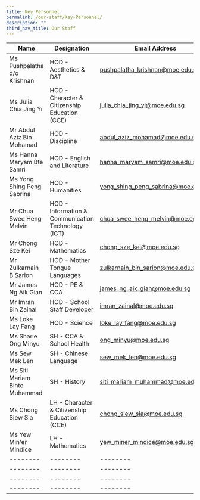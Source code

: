 ```yaml
---
title: Key Personnel
permalink: /our-staff/Key-Personnel/
description: ""
third_nav_title: Our Staff
---
```

| Name | Designation | Email Address |
| -------- | -------- | -------- |
| Ms Pushpalatha d/o Krishnan     | HOD - Aesthetics & D&T     | pushpalatha_krishnan@moe.edu.sg     |
|Ms Julia Chia Jing Yi | HOD - Character & Citizenship Education (CCE) |julia_chia_jing_yi@moe.edu.sg |
| Mr Abdul Aziz Bin Mohamad | HOD - Discipline | abdul_aziz_mohamad@moe.edu.sg |
| Ms Hanna Maryam Bte Samri | HOD - English and Literature | hanna_maryam_samri@moe.edu.sg |
| Ms Yong Shing Peng Sabrina | HOD - Humanities | yong_shing_peng_sabrina@moe.edu.sg |
| Mr Chua Swee Heng Melvin   | HOD - Information & Communication Technology (ICT) | chua_swee_heng_melvin@moe.edu.sg |
| Mr Chong Sze Kei | HOD - Mathematics | chong_sze_kei@moe.edu.sg |
| Mr Zulkarnain B Sarion  | HOD - Mother Tongue Languages | zulkarnain_bin_sarion@moe.edu.sg |
| Mr James Ng Aik Gian | HOD - PE & CCA | james_ng_aik_gian@moe.edu.sg |
| Mr Imran Bin Zainal | HOD - School Staff Developer | imran_zainal@moe.edu.sg |
| Ms Loke Lay Fang | HOD - Science | loke_lay_fang@moe.edu.sg |
| Ms Sharie Ong Minyu | SH - CCA & School Health  | ong_minyu@moe.edu.sg |
| Ms Sew Mek Len | SH - Chinese Language | sew_mek_len@moe.edu.sg |
| Ms Siti Mariam Binte Muhammad | SH - History | siti_mariam_muhammad@moe.edu.sg |
| Ms Chong Siew Sia | LH - Character & Citizenship Education (CCE) | chong_siew_sia@moe.edu.sg |
| Ms Yew Min'er Mindice| LH - Mathematics | yew_miner_mindice@moe.edu.sg |
| -------- | -------- | -------- |
| -------- | -------- | -------- |
| -------- | -------- | -------- |
| -------- | -------- | -------- |